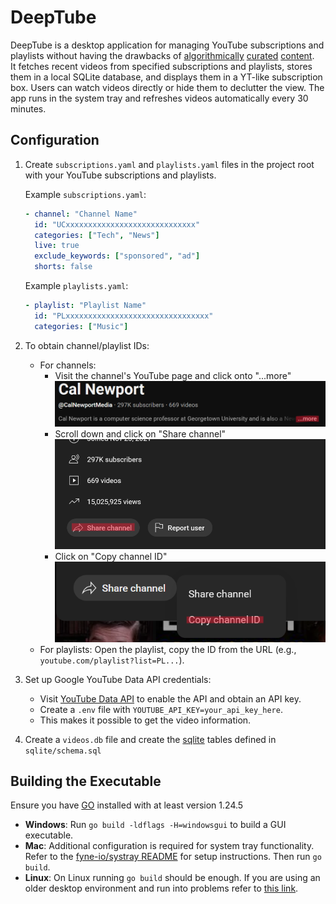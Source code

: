 # DeepTube

DeepTube is a desktop application for managing YouTube subscriptions and playlists
without having the drawbacks of [algorithmically](https://calnewport.com/on-disruption-and-distraction)
[curated](https://calnewport.com/back-to-the-internet-future)
[content](https://calnewport.com/tiktoks-poison-pill/).<br>
It fetches recent videos from specified subscriptions and playlists,
stores them in a local SQLite database, and displays them in a YT-like subscription box.
Users can watch videos directly or hide them to declutter the view.
The app runs in the system tray and refreshes videos automatically every 30 minutes.

## Configuration

1. Create `subscriptions.yaml` and `playlists.yaml` files in the project root with your YouTube subscriptions and playlists.

   Example `subscriptions.yaml`:
   ```yaml
   - channel: "Channel Name"
     id: "UCxxxxxxxxxxxxxxxxxxxxxxxxxxxxx"
     categories: ["Tech", "News"]
     live: true
     exclude_keywords: ["sponsored", "ad"]
     shorts: false
   ```

   Example `playlists.yaml`:
   ```yaml
   - playlist: "Playlist Name"
     id: "PLxxxxxxxxxxxxxxxxxxxxxxxxxxxxxxxx"
     categories: ["Music"]
   ```

2. To obtain channel/playlist IDs:
   - For channels:
      - Visit the channel's YouTube page and click onto "...more" ![click onto "...more" on the channel page](https://github.com/aaronzipp/deeptube/blob/main/assets/channel_main_page.png?raw=true)
      - Scroll down and click on "Share channel" ![the bottom of the channel info](https://github.com/aaronzipp/deeptube/blob/main/assets/channel_description.png?raw=true)
      - Click on "Copy channel ID"<br> ![the channel ID](https://github.com/aaronzipp/deeptube/blob/main/assets/channel_id.png?raw=true)
   - For playlists: Open the playlist, copy the ID from the URL (e.g., `youtube.com/playlist?list=PL...`).

3. Set up Google YouTube Data API credentials:
   - Visit [YouTube Data API](https://developers.google.com/youtube/v3/getting-started) to enable the API and obtain an API key.
   - Create a `.env` file with `YOUTUBE_API_KEY=your_api_key_here`.
   - This makes it possible to get the video information.

4. Create a `videos.db` file and create the [sqlite](https://sqlite.org/index.html) tables defined in `sqlite/schema.sql`

## Building the Executable

Ensure you have [GO](https://go.dev/dl/) installed with at least version 1.24.5

- **Windows**: Run `go build -ldflags -H=windowsgui` to build a GUI executable.
- **Mac**: Additional configuration is required for system tray functionality. Refer to the [fyne-io/systray README](https://github.com/fyne-io/systray?tab=readme-ov-file#macos) for setup instructions. Then run `go build`.
- **Linux**: On Linux running `go build` should be enough. If you are using an older desktop environment and run into problems refer to [this link](https://github.com/fyne-io/systray?tab=readme-ov-file#linuxbsd).
